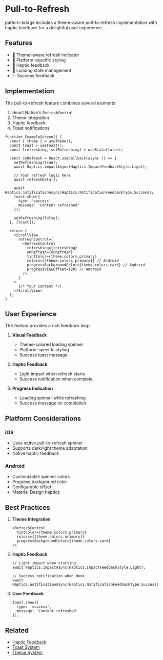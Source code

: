 # Pull-to-Refresh

pattern-bridge includes a theme-aware pull-to-refresh implementation with haptic feedback for a delightful user experience.

## Features

- 🎨 Theme-aware refresh indicator
- 📱 Platform-specific styling
- 💫 Haptic feedback
- 🔄 Loading state management
- ✨ Success feedback

## Implementation

The pull-to-refresh feature combines several elements:
1. React Native's `RefreshControl`
2. Theme integration
3. Haptic feedback
4. Toast notifications

```tsx
function ExampleScreen() {
  const { theme } = useTheme();
  const toast = useToast();
  const [refreshing, setRefreshing] = useState(false);

  const onRefresh = React.useCallback(async () => {
    setRefreshing(true);
    await Haptics.impactAsync(Haptics.ImpactFeedbackStyle.Light);
    
    // Your refresh logic here
    await refreshData();
    
    await Haptics.notificationAsync(Haptics.NotificationFeedbackType.Success);
    toast.show({
      type: 'success',
      message: 'Content refreshed'
    });
    
    setRefreshing(false);
  }, [toast]);

  return (
    <ScrollView 
      refreshControl={
        <RefreshControl
          refreshing={refreshing}
          onRefresh={onRefresh}
          tintColor={theme.colors.primary}
          colors={[theme.colors.primary]} // Android
          progressBackgroundColor={theme.colors.card} // Android
          progressViewOffset={20} // Android
        />
      }
    >
      {/* Your content */}
    </ScrollView>
  );
}
```

## User Experience

The feature provides a rich feedback loop:

1. **Visual Feedback**
   - Theme-colored loading spinner
   - Platform-specific styling
   - Success toast message

2. **Haptic Feedback**
   - Light impact when refresh starts
   - Success notification when complete

3. **Progress Indication**
   - Loading spinner while refreshing
   - Success message on completion

## Platform Considerations

### iOS
- Uses native pull-to-refresh spinner
- Supports dark/light theme adaptation
- Native haptic feedback

### Android
- Customizable spinner colors
- Progress background color
- Configurable offset
- Material Design haptics

## Best Practices

1. **Theme Integration**
   ```tsx
   <RefreshControl
     tintColor={theme.colors.primary}
     colors={[theme.colors.primary]}
     progressBackgroundColor={theme.colors.card}
   />
   ```

2. **Haptic Feedback**
   ```tsx
   // Light impact when starting
   await Haptics.impactAsync(Haptics.ImpactFeedbackStyle.Light);
   
   // Success notification when done
   await Haptics.notificationAsync(Haptics.NotificationFeedbackType.Success);
   ```

3. **User Feedback**
   ```tsx
   toast.show({
     type: 'success',
     message: 'Content refreshed'
   });
   ```

## Related
- [Haptic Feedback](haptics.md)
- [Toast System](../components/toast.md)
- [Theme System](theme-system.md)
